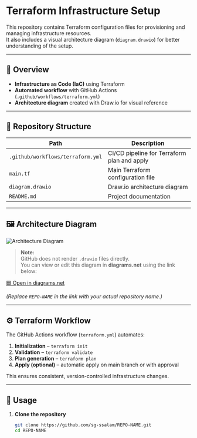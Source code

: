 # Terraform Infrastructure Setup

This repository contains Terraform configuration files for provisioning and managing infrastructure resources.  
It also includes a visual architecture diagram (`diagram.drawio`) for better understanding of the setup.

---

## 📘 Overview

- **Infrastructure as Code (IaC)** using Terraform  
- **Automated workflow** with GitHub Actions (`.github/workflows/terraform.yml`)  
- **Architecture diagram** created with Draw.io for visual reference

---

## 🧩 Repository Structure

| Path | Description |
|------|--------------|
| `.github/workflows/terraform.yml` | CI/CD pipeline for Terraform plan and apply |
| `main.tf` | Main Terraform configuration file |
| `diagram.drawio` | Draw.io architecture diagram |
| `README.md` | Project documentation |

---

## 🖼️ Architecture Diagram

![Architecture Diagram](./diagram.drawio)

> **Note:**  
> GitHub does not render `.drawio` files directly.  
> You can view or edit this diagram in **diagrams.net** using the link below:

[🟦 Open in diagrams.net](https://app.diagrams.net/?url=https://raw.githubusercontent.com/sg-ssalam/REPO-NAME/main/diagram.drawio)

*(Replace `REPO-NAME` in the link with your actual repository name.)*

---

## ⚙️ Terraform Workflow

The GitHub Actions workflow (`terraform.yml`) automates:
1. **Initialization** – `terraform init`
2. **Validation** – `terraform validate`
3. **Plan generation** – `terraform plan`
4. **Apply (optional)** – automatic apply on main branch or with approval

This ensures consistent, version-controlled infrastructure changes.

---

## 🚀 Usage

1. **Clone the repository**
   ```bash
   git clone https://github.com/sg-ssalam/REPO-NAME.git
   cd REPO-NAME
